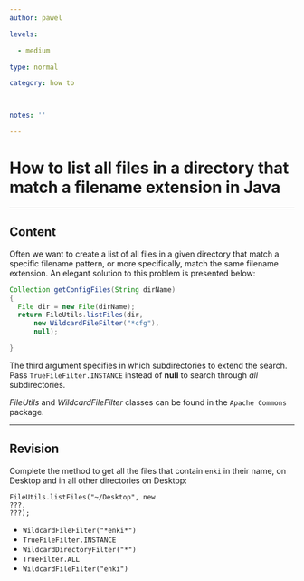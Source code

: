```yaml
---
author: pawel

levels:

  - medium

type: normal

category: how to



notes: ''

---
```


# How to list all files in a directory that match a filename extension in Java

---

## Content

Often we want to create a list of all files in a given directory that match a specific filename pattern, or more specifically, match the same filename extension. An elegant solution to this problem is presented below:

```java
Collection getConfigFiles(String dirName)
{
  File dir = new File(dirName);
  return FileUtils.listFiles(dir,
      new WildcardFileFilter("*cfg"),
      null);

}
```

The third argument specifies in which subdirectories to extend the search. Pass `TrueFileFilter.INSTANCE` instead of **null** to search through _all_ subdirectories.

_FileUtils_ and _WildcardFileFilter_ classes can be found in the `Apache Commons` package.

---

## Revision

Complete the method to get all the files that contain `enki` in their name, on Desktop and in all other directories on Desktop:

```
FileUtils.listFiles("~/Desktop", new
???,
???);
```

- `WildcardFileFilter("*enki*")`
- `TrueFileFilter.INSTANCE`
- `WildcardDirectoryFilter("*")`
- `TrueFilter.ALL`
- `WildcardFileFilter("enki")`
